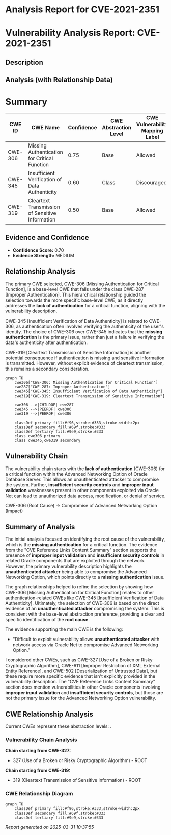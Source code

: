 # Analysis Report for CVE-2021-2351

# Vulnerability Analysis Report: CVE-2021-2351

## Description



## Analysis (with Relationship Data)

# Summary
| CWE ID | CWE Name | Confidence | CWE Abstraction Level | CWE Vulnerability Mapping Label | CWE-Vulnerability Mapping Notes |
|---|---|---|---|---|---|
| CWE-306 | Missing Authentication for Critical Function | 0.75 | Base | Allowed | Primary CWE |
| CWE-345 | Insufficient Verification of Data Authenticity | 0.60 | Class | Discouraged | Secondary Candidate |
| CWE-319 | Cleartext Transmission of Sensitive Information | 0.50 | Base | Allowed | Secondary Candidate |

## Evidence and Confidence

*   **Confidence Score:** 0.70
*   **Evidence Strength:** MEDIUM

## Relationship Analysis
The primary CWE selected, CWE-306 [Missing Authentication for Critical Function], is a base-level CWE that falls under the class CWE-287 [Improper Authentication]. This hierarchical relationship guided the selection towards the more specific base-level CWE, as it directly addresses the **lack of authentication** for a critical function, aligning with the vulnerability description.

CWE-345 [Insufficient Verification of Data Authenticity] is related to CWE-306, as authentication often involves verifying the authenticity of the user's identity. The choice of CWE-306 over CWE-345 indicates that the **missing authentication** is the primary issue, rather than just a failure in verifying the data's authenticity after authentication.

CWE-319 [Cleartext Transmission of Sensitive Information] is another potential consequence if authentication is missing and sensitive information is transmitted. However, without explicit evidence of cleartext transmission, this remains a secondary consideration.

```mermaid
graph TD
    cwe306["CWE-306: Missing Authentication for Critical Function"]
    cwe287["CWE-287: Improper Authentication"]
    cwe345["CWE-345: Insufficient Verification of Data Authenticity"]
    cwe319["CWE-319: Cleartext Transmission of Sensitive Information"]

    cwe306 -->|CHILDOF| cwe287
    cwe345 -->|PEEROF| cwe306
    cwe319 -->|PEEROF| cwe306

    classDef primary fill:#f96,stroke:#333,stroke-width:2px
    classDef secondary fill:#69f,stroke:#333
    classDef tertiary fill:#9e9,stroke:#333
    class cwe306 primary
    class cwe345,cwe319 secondary
```

## Vulnerability Chain
The vulnerability chain starts with the **lack of authentication** (CWE-306) for a critical function within the Advanced Networking Option of Oracle Database Server. This allows an unauthenticated attacker to compromise the system. Further, **insufficient security controls** and **improper input validation** weaknesses present in other components exploited via Oracle Net can lead to unauthorized data access, modification, or denial of service.

CWE-306 (Root Cause) -> Compromise of Advanced Networking Option (Impact)

## Summary of Analysis
The initial analysis focused on identifying the root cause of the vulnerability, which is the **missing authentication** for a critical function. The evidence from the "CVE Reference Links Content Summary" section supports the presence of **improper input validation** and **insufficient security controls** in related Oracle components that are exploited through the network. However, the primary vulnerability description highlights the **unauthenticated attacker** being able to compromise the Advanced Networking Option, which points directly to a **missing authentication** issue.

The graph relationships helped to refine the selection by showing how CWE-306 [Missing Authentication for Critical Function] relates to other authentication-related CWEs like CWE-345 [Insufficient Verification of Data Authenticity]. Ultimately, the selection of CWE-306 is based on the direct evidence of an **unauthenticated attacker** compromising the system. This is consistent with the base-level abstraction preference, providing a clear and specific identification of the **root cause**.

The evidence supporting the main CWE is the following:
*   "Difficult to exploit vulnerability allows **unauthenticated attacker** with network access via Oracle Net to compromise Advanced Networking Option."

I considered other CWEs, such as CWE-327 [Use of a Broken or Risky Cryptographic Algorithm], CWE-611 [Improper Restriction of XML External Entity Reference], and CWE-502 [Deserialization of Untrusted Data], but these require more specific evidence that isn't explicitly provided in the vulnerability description. The "CVE Reference Links Content Summary" section does mention vulnerabilities in other Oracle components involving **improper input validation** and **insufficient security controls**, but those are not the primary issue for the Advanced Networking Option vulnerability.


## CWE Relationship Analysis

Current CWEs represent these abstraction levels: .


### Vulnerability Chain Analysis

**Chain starting from CWE-327:**
- 327 (Use of a Broken or Risky Cryptographic Algorithm) - ROOT


**Chain starting from CWE-319:**
- 319 (Cleartext Transmission of Sensitive Information) - ROOT



### CWE Relationship Diagram

```mermaid
graph TD
    classDef primary fill:#f96,stroke:#333,stroke-width:2px
    classDef secondary fill:#69f,stroke:#333
    classDef tertiary fill:#9e9,stroke:#333
```



*Report generated on 2025-03-31 10:37:55*
